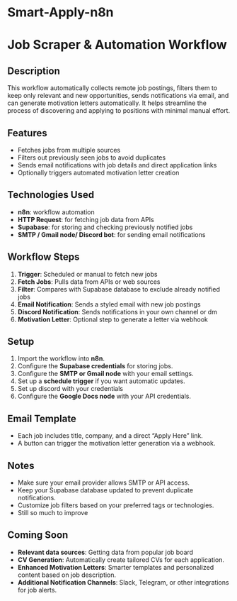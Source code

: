 # Smart-Apply-n8n

# Job Scraper & Automation Workflow

## Description
This workflow automatically collects remote job postings, filters them to keep only relevant and new opportunities, sends notifications via email, and can generate motivation letters automatically. It helps streamline the process of discovering and applying to positions with minimal manual effort.  

## Features
- Fetches jobs from multiple sources  
- Filters out previously seen jobs to avoid duplicates  
- Sends email notifications with job details and direct application links  
- Optionally triggers automated motivation letter creation  

## Technologies Used
- **n8n**: workflow automation  
- **HTTP Request**: for fetching job data from APIs  
- **Supabase**: for storing and checking previously notified jobs  
- **SMTP / Gmail node/ Discord bot**: for sending email notifications


## Workflow Steps
1. **Trigger**: Scheduled or manual to fetch new jobs  
2. **Fetch Jobs**: Pulls data from APIs or web sources  
3. **Filter**: Compares with Supabase database to exclude already notified jobs  
4. **Email Notification**: Sends a styled email with new job postings
5. **Discord Notification**: Sends notifications in your own channel or dm
6. **Motivation Letter**: Optional step to generate a letter via webhook  

## Setup
1. Import the workflow into **n8n**.  
2. Configure the **Supabase credentials** for storing jobs.  
3. Configure the **SMTP or Gmail node** with your email settings.  
4. Set up a **schedule trigger** if you want automatic updates.
5. Set up discord with your credentials
6. Configure the **Google Docs node** with your API credentials. 
 

## Email Template
- Each job includes title, company, and a direct “Apply Here” link.  
- A button can trigger the motivation letter generation via a webhook.  

## Notes
- Make sure your email provider allows SMTP or API access.  
- Keep your Supabase database updated to prevent duplicate notifications.  
- Customize job filters based on your preferred tags or technologies.
- Still so much to improve

## Coming Soon
- **Relevant data sources**: Getting data from popular job board
- **CV Generation**: Automatically create tailored CVs for each application.  
- **Enhanced Motivation Letters**: Smarter templates and personalized content based on job description.  
- **Additional Notification Channels**: Slack, Telegram, or other integrations for job alerts. 
